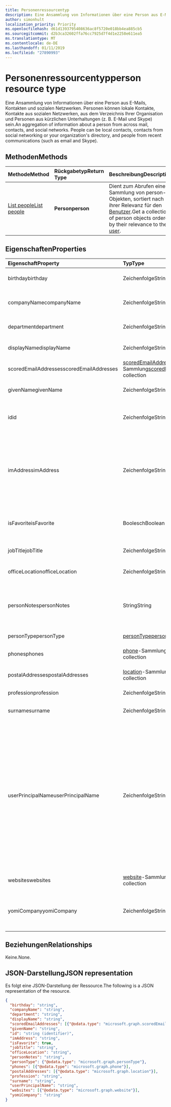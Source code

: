 ```yaml
---
title: Personenressourcentyp
description: Eine Ansammlung von Informationen über eine Person aus E-Mails, Kontakten und sozialen Netzwerken. Personen können lokale Kontakte, Kontakte aus sozialen Netzwerken, aus dem Verzeichnis Ihrer Organisation und Personen aus kürzlichen Unterhaltungen (z. B. E-Mail und Skype) sein.
author: simonhult
localization_priority: Priority
ms.openlocfilehash: d61d1393795408636ac8f5720e018bb4ea885cb5
ms.sourcegitcommit: d2b3ca32602ffa76cc7925d7f4d1e2258e611ea5
ms.translationtype: MT
ms.contentlocale: de-DE
ms.lasthandoff: 01/11/2019
ms.locfileid: "27890993"
---
```

# <a name="person-resource-type"></a><span data-ttu-id="bb849-104">Personenressourcentyp</span><span class="sxs-lookup"><span data-stu-id="bb849-104">person resource type</span></span>

<span data-ttu-id="bb849-p102">Eine Ansammlung von Informationen über eine Person aus E-Mails, Kontakten und sozialen Netzwerken. Personen können lokale Kontakte, Kontakte aus sozialen Netzwerken, aus dem Verzeichnis Ihrer Organisation und Personen aus kürzlichen Unterhaltungen (z. B. E-Mail und Skype) sein.</span><span class="sxs-lookup"><span data-stu-id="bb849-p102">An aggregation of information about a person from across mail, contacts, and social networks. People can be local contacts, contacts from social networking or your organization's directory, and people from recent communications (such as email and Skype).</span></span>

## <a name="methods"></a><span data-ttu-id="bb849-107">Methoden</span><span class="sxs-lookup"><span data-stu-id="bb849-107">Methods</span></span>

| <span data-ttu-id="bb849-108">Methode</span><span class="sxs-lookup"><span data-stu-id="bb849-108">Method</span></span> | <span data-ttu-id="bb849-109">Rückgabetyp</span><span class="sxs-lookup"><span data-stu-id="bb849-109">Return Type</span></span> | <span data-ttu-id="bb849-110">Beschreibung</span><span class="sxs-lookup"><span data-stu-id="bb849-110">Description</span></span> |
|:---------------|:--------|:----------|
|[<span data-ttu-id="bb849-111">List people</span><span class="sxs-lookup"><span data-stu-id="bb849-111">List people</span></span>](../api/user-list-people.md) | <span data-ttu-id="bb849-112">**Person**</span><span class="sxs-lookup"><span data-stu-id="bb849-112">**person**</span></span> |<span data-ttu-id="bb849-113">Dient zum Abrufen einer Sammlung von person-Objekten, sortiert nach ihrer Relevanz für den [Benutzer](../resources/user.md).</span><span class="sxs-lookup"><span data-stu-id="bb849-113">Get a collection of person objects ordered by their relevance to the [user](../resources/user.md).</span></span>|

## <a name="properties"></a><span data-ttu-id="bb849-114">Eigenschaften</span><span class="sxs-lookup"><span data-stu-id="bb849-114">Properties</span></span>

| <span data-ttu-id="bb849-115">Eigenschaft</span><span class="sxs-lookup"><span data-stu-id="bb849-115">Property</span></span> | <span data-ttu-id="bb849-116">Typ</span><span class="sxs-lookup"><span data-stu-id="bb849-116">Type</span></span> | <span data-ttu-id="bb849-117">Beschreibung</span><span class="sxs-lookup"><span data-stu-id="bb849-117">Description</span></span> |
|:---------------|:--------|:----------|
|<span data-ttu-id="bb849-118">birthday</span><span class="sxs-lookup"><span data-stu-id="bb849-118">birthday</span></span>|<span data-ttu-id="bb849-119">Zeichenfolge</span><span class="sxs-lookup"><span data-stu-id="bb849-119">String</span></span>|<span data-ttu-id="bb849-120">Der Geburtstag der Person.</span><span class="sxs-lookup"><span data-stu-id="bb849-120">The person's birthday.</span></span>|
|<span data-ttu-id="bb849-121">companyName</span><span class="sxs-lookup"><span data-stu-id="bb849-121">companyName</span></span>|<span data-ttu-id="bb849-122">Zeichenfolge</span><span class="sxs-lookup"><span data-stu-id="bb849-122">String</span></span>|<span data-ttu-id="bb849-123">Der Name des Unternehmens der Person.</span><span class="sxs-lookup"><span data-stu-id="bb849-123">The name of the person's company.</span></span>|
|<span data-ttu-id="bb849-124">department</span><span class="sxs-lookup"><span data-stu-id="bb849-124">department</span></span>|<span data-ttu-id="bb849-125">Zeichenfolge</span><span class="sxs-lookup"><span data-stu-id="bb849-125">String</span></span>|<span data-ttu-id="bb849-126">Die Abteilung der Person.</span><span class="sxs-lookup"><span data-stu-id="bb849-126">The person's department.</span></span>|
|<span data-ttu-id="bb849-127">displayName</span><span class="sxs-lookup"><span data-stu-id="bb849-127">displayName</span></span>|<span data-ttu-id="bb849-128">Zeichenfolge</span><span class="sxs-lookup"><span data-stu-id="bb849-128">String</span></span>|<span data-ttu-id="bb849-129">Der Anzeigename der Person.</span><span class="sxs-lookup"><span data-stu-id="bb849-129">The person's display name.</span></span>|
|<span data-ttu-id="bb849-130">scoredEmailAddresses</span><span class="sxs-lookup"><span data-stu-id="bb849-130">scoredEmailAddresses</span></span>|<span data-ttu-id="bb849-131">[scoredEmailAddress](scoredemailaddress.md)-Sammlung</span><span class="sxs-lookup"><span data-stu-id="bb849-131">[scoredEmailAddress](scoredemailaddress.md) collection</span></span>|<span data-ttu-id="bb849-132">Die E-Mail-Adressen der Person.</span><span class="sxs-lookup"><span data-stu-id="bb849-132">The person's email addresses.</span></span>|
|<span data-ttu-id="bb849-133">givenName</span><span class="sxs-lookup"><span data-stu-id="bb849-133">givenName</span></span>|<span data-ttu-id="bb849-134">Zeichenfolge</span><span class="sxs-lookup"><span data-stu-id="bb849-134">String</span></span>|<span data-ttu-id="bb849-135">Der Vorname der Person.</span><span class="sxs-lookup"><span data-stu-id="bb849-135">The person's given name.</span></span>|
|<span data-ttu-id="bb849-136">id</span><span class="sxs-lookup"><span data-stu-id="bb849-136">id</span></span>|<span data-ttu-id="bb849-137">Zeichenfolge</span><span class="sxs-lookup"><span data-stu-id="bb849-137">String</span></span>|<span data-ttu-id="bb849-p103">Eindeutiger Bezeichner für die Person. Schreibgeschützt.</span><span class="sxs-lookup"><span data-stu-id="bb849-p103">The person's unique identifier. Read-only.</span></span>|
|<span data-ttu-id="bb849-140">imAddress</span><span class="sxs-lookup"><span data-stu-id="bb849-140">imAddress</span></span>|<span data-ttu-id="bb849-141">Zeichenfolge</span><span class="sxs-lookup"><span data-stu-id="bb849-141">String</span></span>|<span data-ttu-id="bb849-p104">Die VOIP-SIP-Adresse (Voice oder IP; Session Initiation Protocol) der Chatnachricht für den Benutzer. Schreibgeschützt.</span><span class="sxs-lookup"><span data-stu-id="bb849-p104">The instant message voice over IP (VOIP) session initiation protocol (SIP) address for the user. Read-only.</span></span>|
|<span data-ttu-id="bb849-144">isFavorite</span><span class="sxs-lookup"><span data-stu-id="bb849-144">isFavorite</span></span>|<span data-ttu-id="bb849-145">Boolesch</span><span class="sxs-lookup"><span data-stu-id="bb849-145">Boolean</span></span>|<span data-ttu-id="bb849-146">`true`, wenn der Benutzer diese Person als Favorit gekennzeichnet hat.</span><span class="sxs-lookup"><span data-stu-id="bb849-146">`true` if the user has flagged this person as a favorite.</span></span>|
|<span data-ttu-id="bb849-147">jobTitle</span><span class="sxs-lookup"><span data-stu-id="bb849-147">jobTitle</span></span>|<span data-ttu-id="bb849-148">Zeichenfolge</span><span class="sxs-lookup"><span data-stu-id="bb849-148">String</span></span>|<span data-ttu-id="bb849-149">Die Position der Person.</span><span class="sxs-lookup"><span data-stu-id="bb849-149">The person's job title.</span></span>|
|<span data-ttu-id="bb849-150">officeLocation</span><span class="sxs-lookup"><span data-stu-id="bb849-150">officeLocation</span></span>|<span data-ttu-id="bb849-151">Zeichenfolge</span><span class="sxs-lookup"><span data-stu-id="bb849-151">String</span></span>|<span data-ttu-id="bb849-152">Der Bürostandort der Person.</span><span class="sxs-lookup"><span data-stu-id="bb849-152">The location of the person's office.</span></span>|
|<span data-ttu-id="bb849-153">personNotes</span><span class="sxs-lookup"><span data-stu-id="bb849-153">personNotes</span></span>|<span data-ttu-id="bb849-154">String</span><span class="sxs-lookup"><span data-stu-id="bb849-154">String</span></span>|<span data-ttu-id="bb849-155">Frei formatierbare Notizen, die der Benutzer zu dieser Person hinzugefügt hat.</span><span class="sxs-lookup"><span data-stu-id="bb849-155">Free-form notes that the user has taken about this person.</span></span>|
|<span data-ttu-id="bb849-156">personType</span><span class="sxs-lookup"><span data-stu-id="bb849-156">personType</span></span>|[<span data-ttu-id="bb849-157">personType</span><span class="sxs-lookup"><span data-stu-id="bb849-157">personType</span></span>](persontype.md) |<span data-ttu-id="bb849-158">Der Personentyp.</span><span class="sxs-lookup"><span data-stu-id="bb849-158">The type of person.</span></span>|
|<span data-ttu-id="bb849-159">phones</span><span class="sxs-lookup"><span data-stu-id="bb849-159">phones</span></span>|<span data-ttu-id="bb849-160">[phone](phone.md)-Sammlung</span><span class="sxs-lookup"><span data-stu-id="bb849-160">[phone](phone.md) collection</span></span>|<span data-ttu-id="bb849-161">Die Telefonnummern der Person.</span><span class="sxs-lookup"><span data-stu-id="bb849-161">The person's phone numbers.</span></span>|
|<span data-ttu-id="bb849-162">postalAddresses</span><span class="sxs-lookup"><span data-stu-id="bb849-162">postalAddresses</span></span>|<span data-ttu-id="bb849-163">[location](location.md)-Sammlung</span><span class="sxs-lookup"><span data-stu-id="bb849-163">[location](location.md) collection</span></span>|<span data-ttu-id="bb849-164">Die Adressen der Person.</span><span class="sxs-lookup"><span data-stu-id="bb849-164">The person's addresses.</span></span>|
|<span data-ttu-id="bb849-165">profession</span><span class="sxs-lookup"><span data-stu-id="bb849-165">profession</span></span>|<span data-ttu-id="bb849-166">Zeichenfolge</span><span class="sxs-lookup"><span data-stu-id="bb849-166">String</span></span>|<span data-ttu-id="bb849-167">Der Beruf der Person.</span><span class="sxs-lookup"><span data-stu-id="bb849-167">The person's profession.</span></span>|
|<span data-ttu-id="bb849-168">surname</span><span class="sxs-lookup"><span data-stu-id="bb849-168">surname</span></span>|<span data-ttu-id="bb849-169">Zeichenfolge</span><span class="sxs-lookup"><span data-stu-id="bb849-169">String</span></span>|<span data-ttu-id="bb849-170">Der Nachname der Person.</span><span class="sxs-lookup"><span data-stu-id="bb849-170">The person's surname.</span></span>|
|<span data-ttu-id="bb849-171">userPrincipalName</span><span class="sxs-lookup"><span data-stu-id="bb849-171">userPrincipalName</span></span>|<span data-ttu-id="bb849-172">Zeichenfolge</span><span class="sxs-lookup"><span data-stu-id="bb849-172">String</span></span>|<span data-ttu-id="bb849-p105">Der Benutzerprinzipalname der Person. Der UPN ist ein Anmeldename der Person im Internetformat, der auf dem Internetstandard [RFC 822](https://www.ietf.org/rfc/rfc0822.txt) basiert. Gemäß der Konvention sollte er dem E-Mail-Namen der Person zugeordnet sein. Das allgemeine Format lautet alias@domäne.</span><span class="sxs-lookup"><span data-stu-id="bb849-p105">The user principal name (UPN) of the person. The UPN is an Internet-style login name for the person based on the Internet standard [RFC 822](https://www.ietf.org/rfc/rfc0822.txt). By convention, this should map to the person's email name. The general format is alias@domain.</span></span>|
|<span data-ttu-id="bb849-177">websites</span><span class="sxs-lookup"><span data-stu-id="bb849-177">websites</span></span>|<span data-ttu-id="bb849-178">[website](website.md)-Sammlung</span><span class="sxs-lookup"><span data-stu-id="bb849-178">[website](website.md) collection</span></span>|<span data-ttu-id="bb849-179">Die Websites der Person.</span><span class="sxs-lookup"><span data-stu-id="bb849-179">The person's websites.</span></span>|
|<span data-ttu-id="bb849-180">yomiCompany</span><span class="sxs-lookup"><span data-stu-id="bb849-180">yomiCompany</span></span>|<span data-ttu-id="bb849-181">Zeichenfolge</span><span class="sxs-lookup"><span data-stu-id="bb849-181">String</span></span>|<span data-ttu-id="bb849-182">Der phonetische japanische Firmenname des Unternehmens der Person.</span><span class="sxs-lookup"><span data-stu-id="bb849-182">The phonetic Japanese name of the person's company.</span></span>|

## <a name="relationships"></a><span data-ttu-id="bb849-183">Beziehungen</span><span class="sxs-lookup"><span data-stu-id="bb849-183">Relationships</span></span>

<span data-ttu-id="bb849-184">Keine.</span><span class="sxs-lookup"><span data-stu-id="bb849-184">None.</span></span>

## <a name="json-representation"></a><span data-ttu-id="bb849-185">JSON-Darstellung</span><span class="sxs-lookup"><span data-stu-id="bb849-185">JSON representation</span></span>

<span data-ttu-id="bb849-186">Es folgt eine JSON-Darstellung der Ressource.</span><span class="sxs-lookup"><span data-stu-id="bb849-186">The following is a JSON representation of the resource.</span></span>

<!--{
  "blockType": "resource",
  "optionalProperties": [],
  "baseType": "microsoft.graph.entity",
  "@odata.type": "microsoft.graph.person"
}-->

```json
{
  "birthday": "string",
  "companyName": "string",
  "department": "string",
  "displayName": "string",
  "scoredEmailAddresses": [{"@odata.type": "microsoft.graph.scoredEmailAddress"}],
  "givenName": "string",
  "id": "string (identifier)",
  "imAddress": "string",
  "isFavorite": true,
  "jobTitle": "string",
  "officeLocation": "string",
  "personNotes": "string",
  "personType": {"@odata.type": "microsoft.graph.personType"},
  "phones": [{"@odata.type": "microsoft.graph.phone"}],
  "postalAddresses": [{"@odata.type": "microsoft.graph.location"}],
  "profession": "string",
  "surname": "string",
  "userPrincipalName": "string",
  "websites": [{"@odata.type": "microsoft.graph.website"}],
  "yomiCompany": "string"
}

```

<!-- uuid: 8fcb5dbc-d5aa-4681-8e31-b001d5168d79
2015-10-25 14:57:30 UTC -->
<!-- {
  "type": "#page.annotation",
  "description": "person resource",
  "keywords": "",
  "section": "documentation",
  "tocPath": ""
}-->
